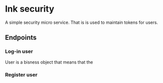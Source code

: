 # Ink security

A simple security micro service. That is is used to maintain tokens for users.


## Endpoints

### Log-in user

User is a bisness object that means that the 

### Register user

###
